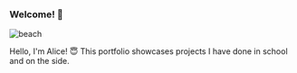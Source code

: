 ### Welcome! 🎉

![beach](https://github.com/alizay1/alizay1/assets/101383537/b81e2d60-ef3e-46c9-b722-917fd5cc7af8)

Hello, I'm Alice! 😇  This portfolio showcases projects I have done in school and on the side. 


<!--
**alizay1/alizay1** is a ✨ _special_ ✨ repository because its `README.md` (this file) appears on your GitHub profile.

Here are some ideas to get you started:

- 🔭 I’m currently working on ...
- 🌱 I’m currently learning ...
- 👯 I’m looking to collaborate on ...
- 🤔 I’m looking for help with ...
- 💬 Ask me about ...
- 📫 How to reach me: ...
- 😄 Pronouns: ...
- ⚡ Fun fact: ...
-->
